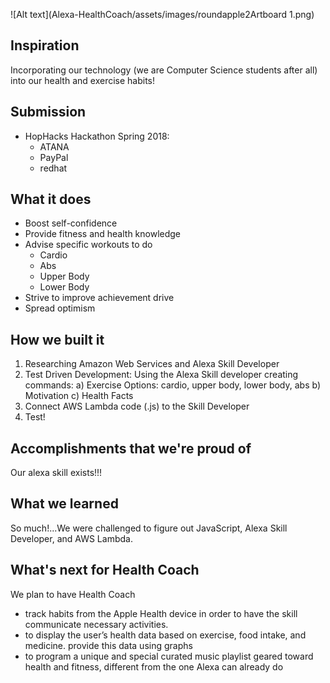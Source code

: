 ![Alt text](Alexa-HealthCoach/assets/images/roundapple2Artboard 1.png)
## Inspiration
Incorporating our technology (we are Computer Science students after all) into our health and exercise habits!

## Submission 
* HopHacks Hackathon Spring 2018:
    - ATANA
    - PayPal
    - redhat

## What it does
* Boost self-confidence 
* Provide fitness and health knowledge
* Advise specific workouts to do
    - Cardio
    - Abs
    - Upper Body
    - Lower Body
* Strive to improve achievement drive
* Spread optimism

## How we built it
1. Researching Amazon Web Services and Alexa Skill Developer
2. Test Driven Development: 
Using the Alexa Skill developer creating commands:
    a) Exercise Options: cardio, upper body, lower body, abs
    b) Motivation
    c) Health Facts
3. Connect AWS Lambda code (.js) to the Skill Developer
4. Test!

## Accomplishments that we're proud of
Our alexa skill exists!!!

## What we learned
So much!...We were challenged to figure out JavaScript, Alexa Skill Developer, and AWS Lambda. 

## What's next for Health Coach
We plan to have Health Coach 
- track habits from the Apple Health device in order to have the skill communicate necessary activities.
- to display the user’s health data based on exercise, food intake, and medicine. 
provide this data using graphs
- to program a unique and special curated music playlist geared toward health and fitness, different from the one Alexa can already do

